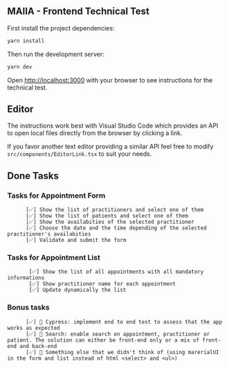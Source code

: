 ## MAIIA - Frontend Technical Test

First install the project dependencies:

```bash
yarn install
```

Then run the development server:

```bash
yarn dev
```

Open [http://localhost:3000](http://localhost:3000) with your browser to see instructions for the technical test.

## Editor

The instructions work best with Visual Studio Code which provides an API to open local files directly from the browser by clicking a link.

If you favor another text editor providing a similar API feel free to modify `src/components/EditorLink.tsx` to suit your needs.

## Done Tasks
### Tasks for Appointment Form
          [✅] Show the list of practitioners and select one of them
          [✅] Show the list of patients and select one of them 
          [✅] Show the availabities of the selected practitioner 
          [✅] Choose the date and the time depending of the selected practitioner's availabities 
          [✅] Validate and submit the form 

### Tasks for Appointment List
           [✅] Show the list of all appointments with all mandatory informations
           [✅] Show practitioner name for each appointment
           [✅] Update dynamically the list

### Bonus tasks         
          [✅] 🤖 Cypress: implement end to end test to assess that the app works as expected
          [✅] 🔎 Search: enable search on appointment, practitioner or patient. The solution can either be front-end only or a mix of front-end and back-end 
          [✅] 🎉 Something else that we didn't think of (using marerialUI in the form and list instead of html <select> and <ul>) 
